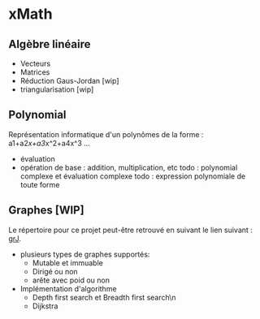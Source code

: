 # xMath

## Algèbre linéaire
* Vecteurs
* Matrices
* Réduction Gaus-Jordan [wip]
* triangularisation [wip]

## Polynomial
Représentation informatique d'un polynômes de la forme : a1+a2*x+a3*x^2+a4x^3 ...
* évaluation
* opération de base : addition, multiplication, etc
todo : polynomial complexe et évaluation complexe
todo : expression polynomiale de toute forme

## Graphes [WIP]
Le répertoire pour ce projet peut-être retrouvé en suivant le lien suivant : [grJ](https://github.com/L-Applin/grJ).
* plusieurs types de graphes supportés:
  * Mutable et immuable
  * Dirigé ou non
  * arête avec poid ou non
* Implémentation d'algorithme
  * Depth first search et Breadth first search\n
  * Dijkstra

